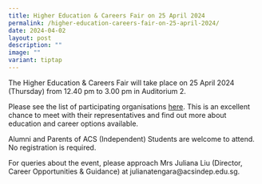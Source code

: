 ```yaml
---
title: Higher Education & Careers Fair on 25 April 2024
permalink: /higher-education-careers-fair-on-25-april-2024/
date: 2024-04-02
layout: post
description: ""
image: ""
variant: tiptap
---
```

<p>The Higher Education &amp; Careers Fair will take place on 25 April 2024
(Thursday) from 12.40 pm to 3.00 pm in Auditorium 2.&nbsp;</p>
<p>Please see the list of participating organisations <a href="/files/2024_HECF_List_of_participating_organisations.pdf" rel="noopener noreferrer nofollow" target="_blank">here</a>.
This is an excellent chance to meet with their representatives and find
out more about education and career options available.&nbsp;</p>
<p>Alumni and Parents of ACS (Independent) Students are welcome to attend.
No registration is required.&nbsp;</p>
<p>For queries about the event, please approach Mrs Juliana Liu (Director,
Career Opportunities &amp; Guidance) at <a rel="noopener noreferrer nofollow" target="_blank">julianatengara@acsindep.edu.sg</a>.</p>
<p></p>
<p></p>
